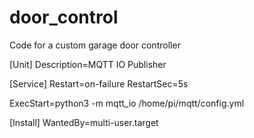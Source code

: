 # door_control
Code for a custom garage door controller


[Unit]
Description=MQTT IO Publisher

[Service]
Restart=on-failure
RestartSec=5s

ExecStart=python3 -m mqtt_io /home/pi/mqtt/config.yml

[Install]
WantedBy=multi-user.target